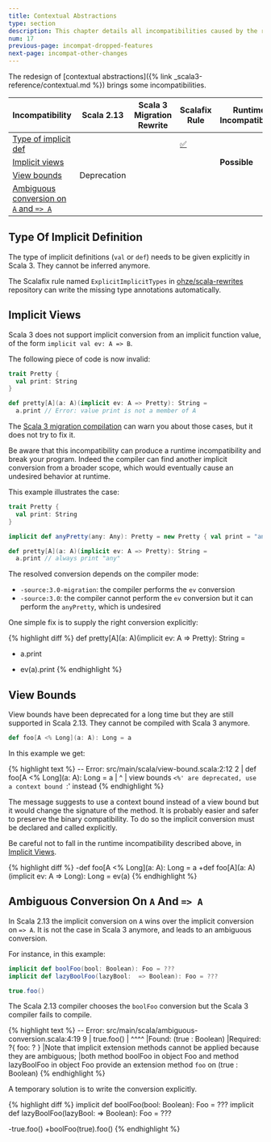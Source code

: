 ```yaml
---
title: Contextual Abstractions
type: section
description: This chapter details all incompatibilities caused by the redesign of contextual abstractions
num: 17
previous-page: incompat-dropped-features
next-page: incompat-other-changes
---
```


The redesign of [contextual abstractions]({% link _scala3-reference/contextual.md %}) brings some incompatibilities.

|Incompatibility|Scala 2.13|Scala 3 Migration Rewrite|Scalafix Rule|Runtime Incompatibiltiy|
|--- |--- |--- |--- |--- |
|[Type of implicit def](#type-of-implicit-definition)|||[✅](https://github.com/ohze/scala-rewrites#fixexplicittypesexplicitimplicittypes)||
|[Implicit views](#implicit-views)||||**Possible**|
|[View bounds](#view-bounds)|Deprecation||||
|[Ambiguous conversion on `A` and `=> A`](#ambiguous-conversion-on-a-and--a)|||||

## Type Of Implicit Definition

The type of implicit definitions (`val` or `def`) needs to be given explicitly in Scala 3.
They cannot be inferred anymore.

The Scalafix rule named `ExplicitImplicitTypes` in [ohze/scala-rewrites](https://github.com/ohze/scala-rewrites#fixexplicittypesexplicitimplicittypes) repository can write the missing type annotations automatically.

## Implicit Views

Scala 3 does not support implicit conversion from an implicit function value, of the form `implicit val ev: A => B`.

The following piece of code is now invalid:

```scala
trait Pretty {
  val print: String
}

def pretty[A](a: A)(implicit ev: A => Pretty): String =
  a.print // Error: value print is not a member of A
```

The [Scala 3 migration compilation](tooling-migration-mode.html) can warn you about those cases, but it does not try to fix it.

Be aware that this incompatibility can produce a runtime incompatibility and break your program.
Indeed the compiler can find another implicit conversion from a broader scope, which would eventually cause an undesired behavior at runtime.

This example illustrates the case:

```scala
trait Pretty {
  val print: String
}

implicit def anyPretty(any: Any): Pretty = new Pretty { val print = "any" }

def pretty[A](a: A)(implicit ev: A => Pretty): String =
  a.print // always print "any"
```

The resolved conversion depends on the compiler mode:
  - `-source:3.0-migration`: the compiler performs the `ev` conversion
  - `-source:3.0`: the compiler cannot perform the `ev` conversion but it can perform the `anyPretty`, which is undesired

One simple fix is to supply the right conversion explicitly:

{% highlight diff %}
def pretty[A](a: A)(implicit ev: A => Pretty): String =
-  a.print
+  ev(a).print
{% endhighlight %}

## View Bounds

View bounds have been deprecated for a long time but they are still supported in Scala 2.13.
They cannot be compiled with Scala 3 anymore.

```scala
def foo[A <% Long](a: A): Long = a
```

In this example we get:

{% highlight text %}
-- Error: src/main/scala/view-bound.scala:2:12 
2 |  def foo[A <% Long](a: A): Long = a
  |            ^
  |          view bounds `<%' are deprecated, use a context bound `:' instead
{% endhighlight %}

The message suggests to use a context bound instead of a view bound but it would change the signature of the method.
It is probably easier and safer to preserve the binary compatibility.
To do so the implicit conversion must be declared and called explicitly.

Be careful not to fall in the runtime incompatibility described above, in [Implicit Views](#implicit-views).

{% highlight diff %}
-def foo[A <% Long](a: A): Long = a
+def foo[A](a: A)(implicit ev: A => Long): Long = ev(a)
{% endhighlight %}

## Ambiguous Conversion On `A` And `=> A`

In Scala 2.13 the implicit conversion on `A` wins over the implicit conversion on `=> A`.
It is not the case in Scala 3 anymore, and leads to an ambiguous conversion. 

For instance, in this example:

```scala
implicit def boolFoo(bool: Boolean): Foo = ???
implicit def lazyBoolFoo(lazyBool:  => Boolean): Foo = ???

true.foo()
```

The Scala 2.13 compiler chooses the `boolFoo` conversion but the Scala 3 compiler fails to compile.

{% highlight text %}
-- Error: src/main/scala/ambiguous-conversion.scala:4:19
9 |  true.foo()
  |  ^^^^
  |Found:    (true : Boolean)
  |Required: ?{ foo: ? }
  |Note that implicit extension methods cannot be applied because they are ambiguous;
  |both method boolFoo in object Foo and method lazyBoolFoo in object Foo provide an extension method `foo` on (true : Boolean)
{% endhighlight %}

A temporary solution is to write the conversion explicitly.

{% highlight diff %}
implicit def boolFoo(bool: Boolean): Foo = ???
implicit def lazyBoolFoo(lazyBool:  => Boolean): Foo = ???

-true.foo()
+boolFoo(true).foo()
{% endhighlight %}
